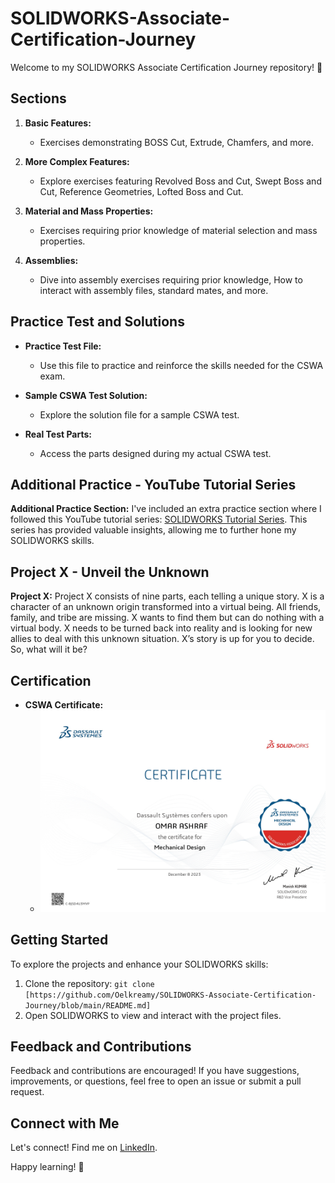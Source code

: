 # SOLIDWORKS-Associate-Certification-Journey
Welcome to my SOLIDWORKS Associate Certification Journey repository! 🚀

## Sections

1. **Basic Features:**
   - Exercises demonstrating BOSS Cut, Extrude, Chamfers, and more.

2. **More Complex Features:**
   - Explore exercises featuring Revolved Boss and Cut, Swept Boss and Cut, Reference Geometries, Lofted Boss and Cut.

3. **Material and Mass Properties:**
   - Exercises requiring prior knowledge of material selection and mass properties.

4. **Assemblies:**
   - Dive into assembly exercises requiring prior knowledge, How to interact with assembly files, standard mates, and more.

## Practice Test and Solutions

- **Practice Test File:**
  - Use this file to practice and reinforce the skills needed for the CSWA exam.

- **Sample CSWA Test Solution:**
  - Explore the solution file for a sample CSWA test.

- **Real Test Parts:**
  - Access the parts designed during my actual CSWA test.
 
## Additional Practice - YouTube Tutorial Series

**Additional Practice Section:**
I've included an extra practice section where I followed this YouTube tutorial series: [SOLIDWORKS Tutorial Series](https://www.youtube.com/watch?v=rIBpZ0DeO8Y&list=PLsAtyy3nOx4_uHiP7tiBm5-M3hFjT5V6X&pp=iAQB). This series has provided valuable insights, allowing me to further hone my SOLIDWORKS skills.
 
## Project X - Unveil the Unknown

**Project X:**
Project X consists of nine parts, each telling a unique story. 
X is a character of an unknown origin transformed into a virtual being. All friends, family, and tribe are missing. X wants to find them but can do nothing with a virtual body. X needs to be turned back into reality and is looking for new allies to deal with this unknown situation. X’s story is up for you to decide. So, what will it be?

## Certification

- **CSWA Certificate:**
  - ![SOLIDWORKS Certificate](Certificate_C-BJSD4U3MYP_page-0001.jpg)

## Getting Started

To explore the projects and enhance your SOLIDWORKS skills:

1. Clone the repository: `git clone [https://github.com/Oelkreamy/SOLIDWORKS-Associate-Certification-Journey/blob/main/README.md]`
2. Open SOLIDWORKS to view and interact with the project files.

## Feedback and Contributions

Feedback and contributions are encouraged! If you have suggestions, improvements, or questions, feel free to open an issue or submit a pull request.

## Connect with Me

Let's connect! Find me on [LinkedIn](https://www.linkedin.com/in/omar-elkreamy?utm_source=share&utm_campaign=share_via&utm_content=profile&utm_medium=ios_app).

Happy learning! 🚀

